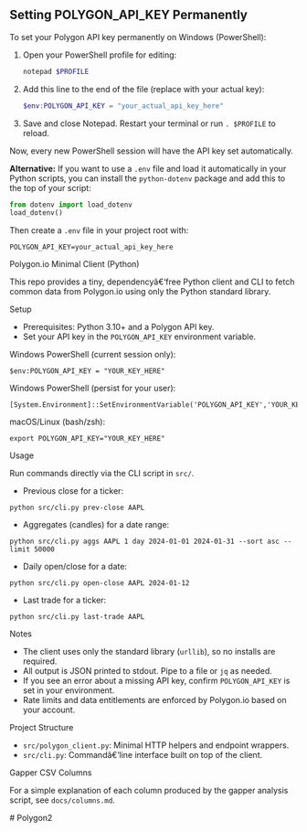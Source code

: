 ﻿## Setting POLYGON_API_KEY Permanently

To set your Polygon API key permanently on Windows (PowerShell):

1. Open your PowerShell profile for editing:
	```powershell
	notepad $PROFILE
	```
2. Add this line to the end of the file (replace with your actual key):
	```powershell
	$env:POLYGON_API_KEY = "your_actual_api_key_here"
	```
3. Save and close Notepad. Restart your terminal or run `. $PROFILE` to reload.

Now, every new PowerShell session will have the API key set automatically.

**Alternative:**
If you want to use a `.env` file and load it automatically in your Python scripts, you can install the `python-dotenv` package and add this to the top of your script:

```python
from dotenv import load_dotenv
load_dotenv()
```
Then create a `.env` file in your project root with:
```
POLYGON_API_KEY=your_actual_api_key_here
```
Polygon.io Minimal Client (Python)

This repo provides a tiny, dependencyâ€‘free Python client and CLI to fetch common data from Polygon.io using only the Python standard library.

Setup

- Prerequisites: Python 3.10+ and a Polygon API key.
- Set your API key in the `POLYGON_API_KEY` environment variable.

Windows PowerShell (current session only):

```
$env:POLYGON_API_KEY = "YOUR_KEY_HERE"
```

Windows PowerShell (persist for your user):

```
[System.Environment]::SetEnvironmentVariable('POLYGON_API_KEY','YOUR_KEY_HERE','User')
```

macOS/Linux (bash/zsh):

```
export POLYGON_API_KEY="YOUR_KEY_HERE"
```

Usage

Run commands directly via the CLI script in `src/`.

- Previous close for a ticker:

```
python src/cli.py prev-close AAPL
```

- Aggregates (candles) for a date range:

```
python src/cli.py aggs AAPL 1 day 2024-01-01 2024-01-31 --sort asc --limit 50000
```

- Daily open/close for a date:

```
python src/cli.py open-close AAPL 2024-01-12
```

- Last trade for a ticker:

```
python src/cli.py last-trade AAPL
```

Notes

- The client uses only the standard library (`urllib`), so no installs are required.
- All output is JSON printed to stdout. Pipe to a file or `jq` as needed.
- If you see an error about a missing API key, confirm `POLYGON_API_KEY` is set in your environment.
- Rate limits and data entitlements are enforced by Polygon.io based on your account.

Project Structure

- `src/polygon_client.py`: Minimal HTTP helpers and endpoint wrappers.
- `src/cli.py`: Commandâ€‘line interface built on top of the client.


Gapper CSV Columns

For a simple explanation of each column produced by the gapper analysis script, see  `docs/columns.md`. 

#   P o l y g o n 2  
 